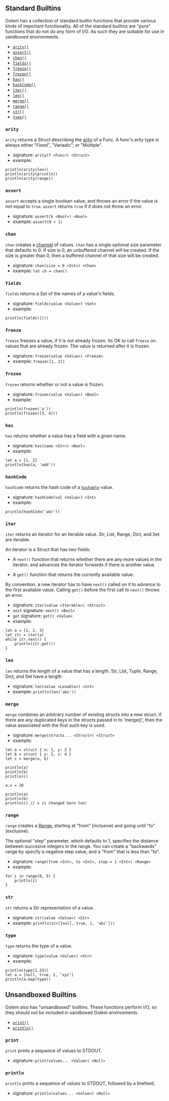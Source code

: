 
## Standard Builtins

Golem has a collection of standard builtin functions that provide
various kinds of important functionality. All of the standard builtins
are "pure" functions that do not do any form of I/O. As such they
are suitable for use in sandboxed environments.

* [`arity()`](#arity)
* [`assert()`](#assert)
* [`chan()`](#chan)
* [`fields()`](#fields)
* [`freeze()`](#freeze)
* [`frozen()`](#frozen)
* [`has()`](#has)
* [`hashCode()`](#hashcode)
* [`iter()`](#iter)
* [`len()`](#len)
* [`merge()`](#merge)
* [`range()`](#range)
* [`str()`](#str)
* [`type()`](#type)

### `arity`

`arity` returns a Struct describing the [arity](https://en.wikipedia.org/wiki/Arity) of a Func.
A func's arity type is always either "Fixed", "Variadic", or "Multiple".

* signature: `arity(f <Func>) <Struct>`
* example:

```
println(arity(len))
println(arity(println))
println(arity(range))
```

### `assert`

`assert` accepts a single boolean value, and throws an error
if the value is not equal to `true`.  `assert` returns `true`
if it does not throw an error.

* signature: `assert(b <Bool>) <Bool>`
* example: `assert(0 < 1)`

### `chan`

`chan` creates a [channel](chan.html) of values.  `chan` has a single optional size parameter that
defaults to 0.  If size is 0, an unbuffered channel will be created.
If the size is greater than 0, then a buffered channel of that size will be created.

* signature: `chan(size = 0 <Int>) <Chan>`
* example: `let ch = chan()`

### `fields`

`fields` returns a Set of the names of a value's fields.

* signature: `fields(value <Value>) <Set>`
* example:

```
println(fields([]))
```

### `freeze`

`freeze` freezes a value, if it is not already frozen.  Its OK to call `freeze`
on values that are already frozen.  The value is returned after it is frozen.

* signature: `freeze(value <Value>) <Freeze>`
* example: `freeze([1, 2])`

### `frozen`

`frozen` returns whether or not a value is frozen.

* signature: `frozen(value <Value>) <Bool>`
* example:

```
println(frozen('a'))
println(frozen([3, 4]))
```

### `has`

`has` returns whether a value has a field with a given name.

* signature: `has(name <Str>) <Bool>`
* example:

```
let a = [1, 2]
println(has(a, 'add'))
```

### `hashCode`

`hashCode` returns the hash code of a [`hashable`](interfaces.html#hashable) value.

* signature: `hashCode(val <Value>) <Int>`
* example:

```
println(hashCode('abc'))
```

### `iter`

`iter` returns an iterator for an Iterable value.  Str, List, Range, Dict,
and Set are iterable.

An iterator is a Struct that has two fields:

* A `next()` function that
returns whether there are any more values in the iterator,
and advances the iterator forwards if there is another value.

* A `get()` function that returns the currently available value.

By convention, a new iterator has to have `next()` called on it to advance
to the first available value. Calling `get()` before the first call to `next()`
throws an error.

* signature: `iter(value <Iterable>) <Struct>`
* `next` signature: `next() <Bool>`
* `get` signature: `get() <Value>`
* example:

```
let a = [1, 2, 3]
let itr = iter(a)
while itr.next() {
    println(itr.get())
}
```

### `len`

`len` returns the length of a value that has a length.  Str, List, Tuple, Range, Dict,
and Set have a length

* signature: `len(value <Lenable>) <Int>`
* example: `println(len('abc'))`

### `merge`

`merge` combines an arbitrary number of existing structs into a new struct.  If
there are any duplicated keys in the structs passed in to 'merge()', then the
value associated with the first such key is used.

* signature: `merge(structs... <Struct>) <Struct>`
* example:

```
let a = struct { x: 1, y: 2 }
let b = struct { y: 3, z: 4 }
let c = merge(a, b)

println(a)
println(b)
println(c)

a.x = 10

println(a)
println(b)
println(c) // x is changed here too!
```

### `range`

`range` creates a [Range](range.html), starting at "from" (inclusive) and going until
"to" (exclusive).

The optional "step" parameter, which defaults to 1,
specifies the distance between succesive integers in the range.  You can
create a "backwards" range by specify a negative step value, and a "from"
that is less than "to".

* signature: `range(from <Int>, to <Int>, step = 1 <Int>) <Range>`
* example:

```
for i in range(0, 5) {
    println(i)
}
```

### `str`

`str` returns a Str representation of a value.

* signature: `str(value <Value>) <Str>`
* example: `println(str([null, true, 1, 'abc']))`

### `type`

`type` returns the type of a value.

* signature: `type(value <Value>) <Str>`
* example:

```
println(type(1.23))
let a = [null, true, 1, 'xyz']
println(a.map(type))
```


## Unsandboxed Builtins

Golem also has "unsandboxed" builtins.  These functions
perform I/O, so they should not be included in sandboxed Golem
environments.

* [`print()`](#print)
* [`println()`](#println)

### `print`

`print` prints a sequence of values to STDOUT.

* signature: `print(values... <Value>) <Null>`

### `println`

`println` prints a sequence of values to STDOUT, followed by a linefeed.

* signature: `println(values... <Value>) <Null>`

